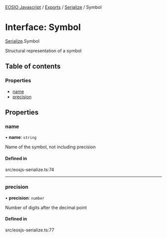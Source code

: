 [EOSIO Javascript](../index.md) / [Exports](../index.md) / [Serialize](../modules/Serialize.md) / Symbol

# Interface: Symbol

[Serialize](../modules/Serialize.md).Symbol

Structural representation of a symbol

## Table of contents

### Properties

- [name](Serialize.Symbol.md#name)
- [precision](Serialize.Symbol.md#precision)

## Properties

### name

• **name**: `string`

Name of the symbol, not including precision

#### Defined in

src/eosjs-serialize.ts:74

___

### precision

• **precision**: `number`

Number of digits after the decimal point

#### Defined in

src/eosjs-serialize.ts:77
